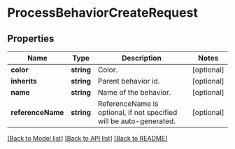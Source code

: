# ProcessBehaviorCreateRequest

## Properties
Name | Type | Description | Notes
------------ | ------------- | ------------- | -------------
**color** | **string** | Color. | [optional] 
**inherits** | **string** | Parent behavior id. | [optional] 
**name** | **string** | Name of the behavior. | [optional] 
**referenceName** | **string** | ReferenceName is optional, if not specified will be auto-generated. | [optional] 

[[Back to Model list]](../README.md#documentation-for-models) [[Back to API list]](../README.md#documentation-for-api-endpoints) [[Back to README]](../README.md)


